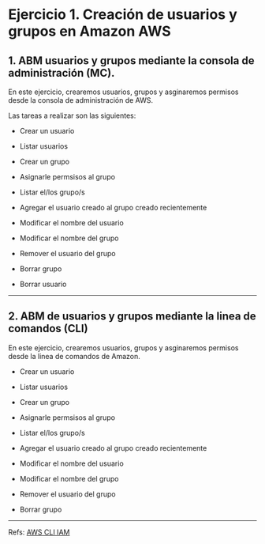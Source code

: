 Ejercicio 1. Creación de usuarios y grupos en Amazon AWS
===


## 1. ABM usuarios y grupos mediante la consola de administración (MC).

En este ejercicio, crearemos usuarios, grupos y asginaremos permisos desde la consola de administración de AWS. 

Las tareas a realizar son las siguientes:

* Crear un usuario

* Listar usuarios

* Crear un grupo

* Asignarle permsisos al grupo

* Listar el/los grupo/s

* Agregar el usuario creado al grupo creado recientemente

* Modificar el nombre del usuario

* Modificar el nombre del grupo

* Remover el usuario del grupo

* Borrar grupo

* Borrar usuario

---
## 2. ABM de usuarios y grupos mediante la linea de comandos (CLI)

En este ejercicio, crearemos usuarios, grupos y asginaremos permisos desde la linea de comandos de Amazon.

* Crear un usuario

* Listar usuarios

* Crear un grupo

* Asignarle permsisos al grupo

* Listar el/los grupo/s

* Agregar el usuario creado al grupo creado recientemente

* Modificar el nombre del usuario

* Modificar el nombre del grupo

* Remover el usuario del grupo

* Borrar grupo

---
Refs:
[AWS CLI IAM](http://docs.aws.amazon.com/cli/latest/reference/iam/)